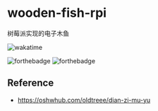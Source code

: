 # wooden-fish-rpi
树莓派实现的电子木鱼

![wakatime](https://wakatime.com/badge/user/cfee0eb2-658b-4917-a1ed-9801e76b961f/project/a15c4e2c-1782-4ebe-8562-53108f3a8e1f.svg)

![forthebadge](https://forthebadge.com/images/badges/made-with-python.svg)
![forthebadge](https://forthebadge.com/images/badges/built-with-love.svg)

## Reference

- https://oshwhub.com/oldtreee/dian-zi-mu-yu
